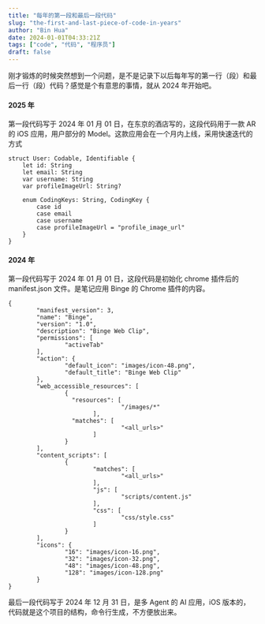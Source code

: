 ```yaml
---
title: "每年的第一段和最后一段代码"
slug: "the-first-and-last-piece-of-code-in-years"
author: "Bin Hua"
date: 2024-01-01T04:33:21Z
tags: ["code", "代码", "程序员"]
draft: false
---
```


刚才锻炼的时候突然想到一个问题，是不是记录下以后每年写的第一行（段）和最后一行（段）代码？感觉是个有意思的事情，就从 2024 年开始吧。

#### 2025 年

第一段代码写于 2024 年 01 月 01 日，在东京的酒店写的，这段代码用于一款 AR 的 iOS 应用，用户部分的 Model。这款应用会在一个月内上线，采用快速迭代的方式

```
struct User: Codable, Identifiable {
    let id: String
    let email: String
    var username: String
    var profileImageUrl: String?
    
    enum CodingKeys: String, CodingKey {
        case id
        case email
        case username
        case profileImageUrl = "profile_image_url"
    }
}
```

#### 2024 年

第一段代码写于 2024 年 01 月 01 日，这段代码是初始化 chrome 插件后的 manifest.json 文件。是笔记应用 Binge 的 Chrome 插件的内容。

```
{
        "manifest_version": 3,
        "name": "Binge",
        "version": "1.0",
        "description": "Binge Web Clip",
        "permissions": [
                "activeTab"
        ],
        "action": {
                "default_icon": "images/icon-48.png",
                "default_title": "Binge Web Clip"
        },
        "web_accessible_resources": [
                {
                  "resources": [
                                "/images/*"
                        ],
                  "matches": [
                                "<all_urls>"
                        ]
                }
        ],
        "content_scripts": [
                {
                        "matches": [
                                "<all_urls>"
                        ],
                        "js": [
                                "scripts/content.js"
                        ],
                        "css": [
                                "css/style.css"
                        ]
                }
        ],
        "icons": {
                "16": "images/icon-16.png",
                "32": "images/icon-32.png",
                "48": "images/icon-48.png",
                "128": "images/icon-128.png"
        }
}
```

最后一段代码写于 2024 年 12 月 31 日，是多 Agent 的 AI 应用，iOS 版本的，代码就是这个项目的结构，命令行生成，不方便放出来。